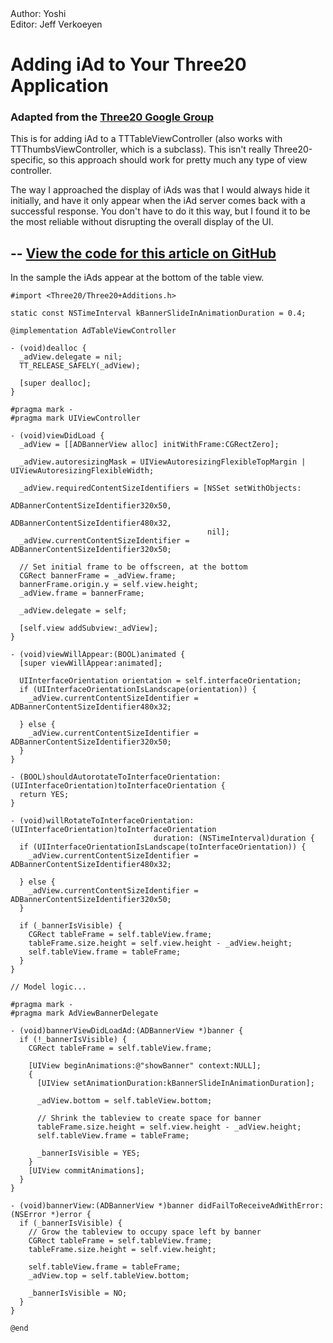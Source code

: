 
<div class="authors">
  <div class="author">Author: Yoshi</div>
  <div class="editor">Editor: Jeff Verkoeyen</div>
</div>

Adding iAd to Your Three20 Application
======================================

### Adapted from the <a href="http://groups.google.com/group/three20/web/recipe-adding-iad-to-your-three20-application">Three20 Google Group</a>

This is for adding iAd to a TTTableViewController (also works with
TTThumbsViewController, which is a subclass).  This isn't really Three20-specific,
so this approach should work for pretty much any type of view controller.

The way I approached the display of iAds was that I would always hide it initially,
and have it only appear when the iAd server comes back with a successful response.
You don't have to do it this way, but I found it to be the most reliable without
disrupting the overall display of the UI.

--
[View the code for this article on GitHub](http://github.com/Three20/Samples/tree/master/iAdSample/)
--

In the sample the iAds appear at the bottom of the table view.

    #import <Three20/Three20+Additions.h>

    static const NSTimeInterval kBannerSlideInAnimationDuration = 0.4;

    @implementation AdTableViewController

    - (void)dealloc {
      _adView.delegate = nil;
      TT_RELEASE_SAFELY(_adView);

      [super dealloc];
    }

    #pragma mark -
    #pragma mark UIViewController

    - (void)viewDidLoad {
      _adView = [[ADBannerView alloc] initWithFrame:CGRectZero];

      _adView.autoresizingMask = UIViewAutoresizingFlexibleTopMargin | UIViewAutoresizingFlexibleWidth;

      _adView.requiredContentSizeIdentifiers = [NSSet setWithObjects:
                                                ADBannerContentSizeIdentifier320x50,
                                                ADBannerContentSizeIdentifier480x32,
                                                nil];
      _adView.currentContentSizeIdentifier = ADBannerContentSizeIdentifier320x50;

      // Set initial frame to be offscreen, at the bottom
      CGRect bannerFrame = _adView.frame;
      bannerFrame.origin.y = self.view.height;
      _adView.frame = bannerFrame;

      _adView.delegate = self;

      [self.view addSubview:_adView];
    }

    - (void)viewWillAppear:(BOOL)animated {
      [super viewWillAppear:animated];

      UIInterfaceOrientation orientation = self.interfaceOrientation;
      if (UIInterfaceOrientationIsLandscape(orientation)) {
        _adView.currentContentSizeIdentifier = ADBannerContentSizeIdentifier480x32;

      } else {
        _adView.currentContentSizeIdentifier = ADBannerContentSizeIdentifier320x50;
      }
    }

    - (BOOL)shouldAutorotateToInterfaceOrientation:(UIInterfaceOrientation)toInterfaceOrientation {
      return YES;
    }

    - (void)willRotateToInterfaceOrientation: (UIInterfaceOrientation)toInterfaceOrientation
                                    duration: (NSTimeInterval)duration {
      if (UIInterfaceOrientationIsLandscape(toInterfaceOrientation)) {
        _adView.currentContentSizeIdentifier = ADBannerContentSizeIdentifier480x32;

      } else {
        _adView.currentContentSizeIdentifier = ADBannerContentSizeIdentifier320x50;
      }

      if (_bannerIsVisible) {
        CGRect tableFrame = self.tableView.frame;
        tableFrame.size.height = self.view.height - _adView.height;
        self.tableView.frame = tableFrame;
      }
    }

    // Model logic...

    #pragma mark -
    #pragma mark AdViewBannerDelegate

    - (void)bannerViewDidLoadAd:(ADBannerView *)banner {
      if (!_bannerIsVisible) {
        CGRect tableFrame = self.tableView.frame;

        [UIView beginAnimations:@"showBanner" context:NULL];
        {
          [UIView setAnimationDuration:kBannerSlideInAnimationDuration];

          _adView.bottom = self.tableView.bottom;

          // Shrink the tableview to create space for banner
          tableFrame.size.height = self.view.height - _adView.height;
          self.tableView.frame = tableFrame;

          _bannerIsVisible = YES;
        }
        [UIView commitAnimations];
      }
    }

    - (void)bannerView:(ADBannerView *)banner didFailToReceiveAdWithError:(NSError *)error {
      if (_bannerIsVisible) {
        // Grow the tableview to occupy space left by banner
        CGRect tableFrame = self.tableView.frame;
        tableFrame.size.height = self.view.height;

        self.tableView.frame = tableFrame;
        _adView.top = self.tableView.bottom;

        _bannerIsVisible = NO;
      }
    }

    @end
